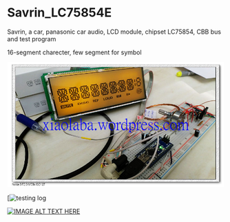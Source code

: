 # Savrin_LC75854E
 Savrin, a car, panasonic car audio, LCD module, chipset LC75854, CBB bus and test program
 
 16-segment charecter, few segment for symbol
 
 ![xiaolaba_LCD_LC75854_IMG_20190924_000329.jpg](xiaolaba_LCD_LC75854_IMG_20190924_000329.jpg)


 [![testing log](https://youtu.be/N-HNLAAlvSo)
 
 [![IMAGE ALT TEXT HERE](https://img.youtube.com/vi/N-HNLAAlvSo/0.jpg)](https://www.youtube.com/watch?v=N-HNLAAlvSo)
 